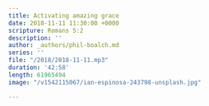 ```yaml
---
title: Activating amazing grace
date: 2018-11-11 11:30:00 +0000
scripture: Romans 5:2
description: ''
author: _authors/phil-boalch.md
series: ''
file: "/2018/2018-11-11.mp3"
duration: '42:58'
length: 61965494
image: "/v1542115067/ian-espinosa-243798-unsplash.jpg"

---
```

